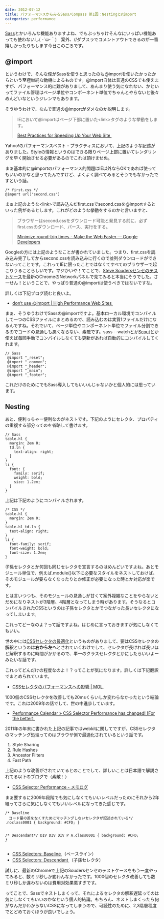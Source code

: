 ```yaml
---
date: 2012-07-12
title: パフォーマンスからみるSass/Compass 第1回：Nestingと@import
categories: performance
---
```



<a href="http://sass-lang.com/">Sass</a>とかいろんな機能ありますよね、でもぶっちゃけそんなにいっぱい機能あっても使わないし( ･´ω･｀)　案外、//ダブスラでコメントアウトできるのが一番嬉しかったりもします今日このごろです。

## @import

というわけで、そんな僕がSassを使うと思ったのも@importを使いたかったからという至極単純な動機によるものです。@import自体は普通のCSSでも使えますが、パフォーマンス的に難がありまして、あんまり使う気になれない、かといってファイル管理はページ単位やコンポーネント単位でちゃんとやらないと後々めんどいなというジレンマもあります。

そうゆうわけで、なんで普通の@importがダメなのか説明します。
<blockquote>IEにおいて@importはページ下部に置いた&lt;link&gt;タグのような挙動をします。

<a href="http://developer.yahoo.com/performance/rules.html/rules.html#csslink">Best Practices for Speeding Up Your Web Site </a></blockquote>
Yahoo!のパフォーマンスベスト・プラクティスにおいて、上記のような記述がありました。Styleの情報というのはできる限りページ上部に置いてレンダリングを早く開始させる必要があるのでこれは頂けませぬ。

まぁ基本的に@importのパフォーマンス的問題はIE以外ならOKであれば使ってもいいのかなと思ってたんですけど、よくよく調べてみるとそうでもなかったですという話。

```
/* first.css */
@import url("second.css")
```

まぁ上記のような&lt;link&gt;で読み込んだfirst.cssでsecond.cssを@importするといった例があるとします。これがどのような挙動をするのかと言いますと、


<blockquote>ブラウザーはsecond.cssをダウンロード可能と発見する前に、必ずfirst.cssのダウンロード、パース、実行をする。

<a href="https://developers.google.com/speed/docs/best-practices/rtt#AvoidCssImport">Minimize round-trip times - Make the Web Faster — Google Developers</a></blockquote>


Googleの方には上記のようなことが書かれていました。つまり、first.cssを読み込み完了してからsecond.cssを読み込みに行くので並列ダウンロードができないってことです。これってIEに限ったことではなくてすべてのブラウザーで起こりうることらしいです。マジかいや！てことで、<a href="http://stevesouders.com/tests/atimport/link-with-import.php">Steve Soudersセンセのテストケース</a>を最新のChromeのNetworkパネルで見てみると本当にそうでした。さーせん！ということで、やっぱり普通の@importは使うべきではないですな。

詳しくは下記ブログ読むと良いよ。
<ul>
	<li><a href="http://www.stevesouders.com/blog/2009/04/09/dont-use-import/">don’t use @import | High Performance Web Sites </a></li>
</ul>
まぁ、そうゆうわけでSassの@importですよ。基本ローカル環境でコンパイルして一つのCSSファイルにまとめるので、読み込むのは実質1ファイルだけになるんですね。それでいて、ページ単位やコンポーネント単位でファイル分割できるのでコードの見通しも悪くならない、素敵です。sass --watchとか<a href="http://mhs.github.com/scout-app/">Scout</a>とか使えば毎回手動でコンパイルしなくても更新があれば自動的にコンパイルしてくれます。
<pre><code>// Sass
 @import "_reset";
 @import "_common";
 @import "_header";
 @import "_main";
 @import "_footer";</code></pre>
これだけのためにでもSass導入してもいいんじゃないかと個人的には思っています。

## Nesting

あと、便利っちゃー便利なのがネストです。下記のようにセレクタ、プロパティの重複する部分ってのを省略して書けます。
<pre><code>// Sass
table.hl {
  margin: 2em 0;
  td.ln {
    text-align: right;
  }
}
li {
  font: {
    family: serif;
    weight: bold;
    size: 1.2em;
  }
}</code></pre>
上記は下記のようにコンパイルされます。
<pre><code>/* CSS */
table.hl {
  margin: 2em 0;
}
table.hl td.ln {
  text-align: right;
}
li {
  font-family: serif;
  font-weight: bold;
  font-size: 1.2em;
}</code></pre>
子孫セレクタとか何回も同じセレクタを宣言するのはめんどいですよね。あとモジュール単位で、例えば.module{}以下に必要なスタイルをネストしておけば、そのモジュールが要らなくなったりとか修正が必要になった時とか対応が楽です。

とは言いつつも、そのモジュールの見通しが甘くて案外複雑なことをやらないとだめになりネストが3階層、4階層となってしまう時があります。そうなるとコンパイルされたCSSというのは子孫セレクタとかでつながった長いセレクタになってしまいます。

これってどーなのよ？って話ですよね。はじめに言っておきますが気にしなくてもいい。

世の中には<a href="https://developer.mozilla.org/ja/Writing_Efficient_CSS">CSSセレクタの最適化</a>というものがありまして、要はCSSセレクタの解釈というのは<strong>右から左へ</strong>とされていくわけでして、セレクタが長ければ長いほど解釈するのに時間がかかるので、単一のクラスセレクタとかにしたらいいよーみたいな話です。

これってどんだけの程度なのよ！？ってことが気になります。詳しくは下記翻訳でまとめられています。
<ul>
	<li><a href="http://t32k.me/mol/log/impact-of-css-selector/">CSSセレクタのパフォーマンスへの影響 | MOL </a></li>
</ul>
1000個のCSSセレクタを改善しても20msくらいしか変わらなかったという結論です。これは2009年の話でして、世の中進歩しています。
<ul>
	<li><a href="http://calendar.perfplanet.com/2011/css-selector-performance-has-changed-for-the-better/">Performance Calendar » CSS Selector Performance has changed! (For the better) </a></li>
</ul>
2011年の年末に書かれた上記の記事ではwebkitに関してですが、CSSセレクタのマッチング処理ってのはブラウザ側で最適化されているという話です。
<ol>
	<li>Style Sharing</li>
	<li>Rule Hashes</li>
	<li>Ancestor Filters</li>
	<li>Fast Path</li>
</ol>
上記のような改善がされていてるとのことでして、詳しいことは日本語で解説されてる以下のブログで（素敵！）
<ul>
	<li><a href=" http://memolog.org/2012/05/css_selector_performance.php  ">CSS Selector Performance - メモログ</a></li>
</ul>
まぁ要するに2009年段階でも気にしなくてもいいレベルだったのにそれから2年経ってさらに気にしなくてもいいレベルになってきた感じです。
<pre><code>/* Baseline 
　コード量の差をなくすためにマッチングしないセレクタが記述されている*/
.noclass0001 { background: #CFD; }

/* Descendant*/
DIV DIV DIV P A.class0001 { background: #CFD; }</code></pre>
<ul>
	<li><a href="http://stevesouders.com/tests/css-selectors/baseline.php">CSS Selectors: Baseline </a>（ベースライン）</li>
	<li><a href="http://stevesouders.com/tests/css-selectors/descendant.php">CSS Selectors: Descendant </a>（子孫セレクタ）</li>
</ul>
試しに、最新のChromeで上記のSoudersセンセのテストケースをもう一度やってみると、数ミリ秒しか変わんなかったです。1000個のセレクタ改善しても数ミリ秒しか違わないのは費用対効果悪すぎです。

ってことで、Sassでネストしまくって、それによるセレクタの解釈遅延ってのは気にしなくてもいいのかなという個人的結論。もちろん、ネストしまくったら何がなんだかわからないCSSになってしまうので、可読性のために、2,3階層程度でとどめておくほうが良いでしょう。
